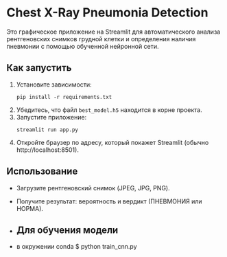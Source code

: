# Chest X-Ray Pneumonia Detection

Это графическое приложение на Streamlit для автоматического анализа рентгеновских снимков грудной клетки и определения наличия пневмонии с помощью обученной нейронной сети.

## Как запустить

1. Установите зависимости:
   ```
   pip install -r requirements.txt
   ```
2. Убедитесь, что файл `best_model.h5` находится в корне проекта.
3. Запустите приложение:
   ```
   streamlit run app.py
   ```
4. Откройте браузер по адресу, который покажет Streamlit (обычно http://localhost:8501).

## Использование
- Загрузите рентгеновский снимок (JPEG, JPG, PNG).
- Получите результат: вероятность и вердикт (ПНЕВМОНИЯ или НОРМА).

- ## Для обучения модели
-  в окружении conda $ python train_cnn.py
